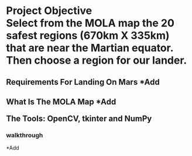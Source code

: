 <h1>Project Objective</<h1>
<br>
Select from the MOLA map the 20 safest regions (670km X 335km) that are near the Martian equator. Then choose a region for our lander.

<h2>Requirements For Landing On Mars</<h2>
*Add

<h2>What Is The MOLA Map</<h2>
*Add

<b>The Tools:</b> OpenCV, tkinter and NumPy

<h3>walkthrough</h3>
*Add
